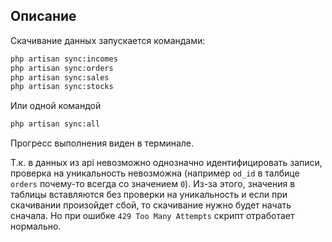 ## Описание
Скачивание данных запускается командами:
```bash
php artisan sync:incomes
php artisan sync:orders
php artisan sync:sales
php artisan sync:stocks
```
Или одной командой
```bash
php artisan sync:all
```

Прогресс выполнения виден в терминале.

Т.к. в данных из api невозможно однозначно идентифицировать записи, проверка на уникальность невозможна (например `od_id` в талбице `orders` почему-то всегда со значением `0`). Из-за этого, значения в таблицы вставляются без проверки на уникальность и если при скачивании произойдет сбой, то скачивание нужно будет начать сначала.
Но при ошибке `429 Too Many Attempts` скрипт отработает нормально.
